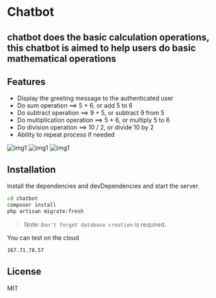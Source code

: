 # Chatbot
## chatbot does the basic calculation operations, this chatbot is aimed to help users do basic mathematical operations


## Features

- Display the greeting message  to the authenticated user
- Do sum operation ==>  5 + 6, or add 5 to 6
- Do subtract operation ==>  9 + 5, or subtract 9 from 5
- Do multiplication operation ==>  5 * 6, or multiply 5 to 6
- Do division operation ==> 10 / 2, or divide 10 by 2
- Ability to repeat process if needed

![img1](https://i.ibb.co/Qr68NNF/Screenshot.png)
![img1](https://i.ibb.co/VBvpPgR/Screenshot.png)
![img1](https://i.ibb.co/HzJMFMS/Screenshot.png)


## Installation

Install the dependencies and devDependencies and start the server.

```sh
cd chatbot
composer install
php artisan migrate:fresh
```


> Note: `Don't forget database creation` is required.

You can test on the cloud

```sh
167.71.78.57
```

## License

MIT